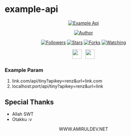 # example-api
<p align="center">
<a href="#"><img title="Example Api" src="https://img.shields.io/badge/Example Api Amirul Dev-blue?colorA=%23ff0000&colorB=%23017e40&style=for-the-badge"></a>
</p>
<p align="center">
<a href="https://github.com/amiruldev20"><img title="Author" src="https://img.shields.io/badge/Author-AmirulDev-purple.svg?style=for-the-badge&logo=github"></a>
</p>
<p align="center">
<a href="https://github.com/amiruldev20?tab=followers"><img title="Followers" src="https://img.shields.io/github/followers/amiruldev20?color=red&style=flat-square"></a>
<a href="https://github.com/amiruldev20/exampleapi/stargazers/"><img title="Stars" src="https://img.shields.io/github/stars/amiruldev20/exampleapi?color=yellow&style=flat-square"></a>
<a href="https://github.com/amiruldev20/exampleapi/network/members"><img title="Forks" src="https://img.shields.io/github/forks/amiruldev20/exampleapi?color=green&style=flat-square"></a>
<a href="https://github.com/amiruldev20/exampleapi/watchers"><img title="Watching" src="https://img.shields.io/github/watchers/amiruldev20/exampleapi?label=Watchers&color=blue&style=flat-square"></a>
</p>
<p align='center'>
   <a href="https://wa.me/6285157489446"><img height="30" src="https://c.top4top.io/p_1837yybbf0.jpeg"></a>&nbsp;&nbsp;
   <a href="https://instagram.com/amirul.dev"><img height="30" src="https://raw.githubusercontent.com/TobyG74/TobyG74/main/instagram.jpg"></a>
</P>

### Example Param
1. link.com/api/tiny?apikey=renz&url=link.com
2. localhost:port/api/tiny?apikey=renz&url=link

## Special Thanks
- Allah SWT
- Otakku :v

<p align="center">WWW.AMIRULDEV.NET</p>
